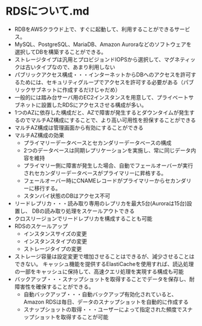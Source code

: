 # RDSについて.md

- RDBをAWSクラウド上で、すぐに起動して、利用することができるサービス。
- MySQL、PostgreSQL、MariaDB、Amazon Auroraなどのソフトウェアを選択してDBを構築することができる。
- ストレージタイプは汎用とプロビジョンドIOPSから選択して、マグネティックは古いタイプなので、あまり利用しない
- パブリックアクセス構成・・・インターネットからDBへのアクセスを許可するためには、セキュリティグループでアクセスを許可する必要がある（パブリックサブネットに作成するだけじゃだめ）
- 一般的には踏み台サーバ用のEC2インスタンスを用意して、プライベートサブネットに設置したRDSにアクセスさせる構成が多い。
- 1つのAZに依存した構成だと、AZで障害が発生するとダウンタイムが発生するのでマルチAZ構成にすることで、より高い可用性を担保することができる
- マルチAZ構成は管理画面から有効にすることができる
- マルチAZ構成の効果
    - プライマリーデータベースとセカンダリーデータベースの構成
    - 2つのデータベースは同期レプリケーションを実施し、常に同じデータ内容を維持
    - プライマリー側に障害が発生した場合、自動でフェールオーバーが実行されセカンダリーデータベースがプライマリーに昇格する。
    - フェールオーバー時にCNAMEレコードがプライマリーからセカンダリーに移行する。
    - スタンバイ状態のDBはアクセス不可
- リードレプリカ・・・読み取り専用のレプリカを最大5台(Auroraは15台)設置し、 DBの読み取り処理をスケールアウトできる
- クロスリージョンでリードレプリカを構成することも可能
- RDSのスケールアップ
    - インスタンスサイズの変更
    - インスタンスタイプの変更
    - ストレージタイプの変更
- ストレージ容量は設定変更で増加させることはできるが、減少させることはできない。
キャッシュ機能を提供するElastiCacheを使用すれば、読込処理の一部をキャッシュに保持して、高速クエリ処理を実現する構成も可能
- バックアップ・・・スナップショットを取得することでデータを保存し、耐障害性を確保することができる。
    - 自動バックアップ・・・自動バックアップ有効化されていると、 Amazon RDSは毎日、データのスナップショットを自動的に作成する
    - スナップショットの取得・・・ユーザーによって指定された頻度でスナップショットを取得することが可能
